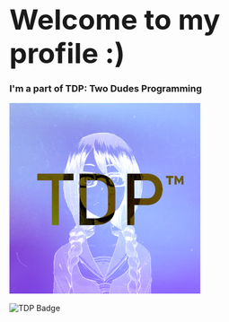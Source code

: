 
<b style="font-size: 50px">Welcome to my profile :)</b>

<h3> I'm a part of TDP: Two Dudes Programming </h3>
<img src="tdp.png" alt="drawing" style="width:340px;">

![TDP Badge](https://img.shields.io/badge/TDP-Two%20Dudes%20Programming-blueviolet)


